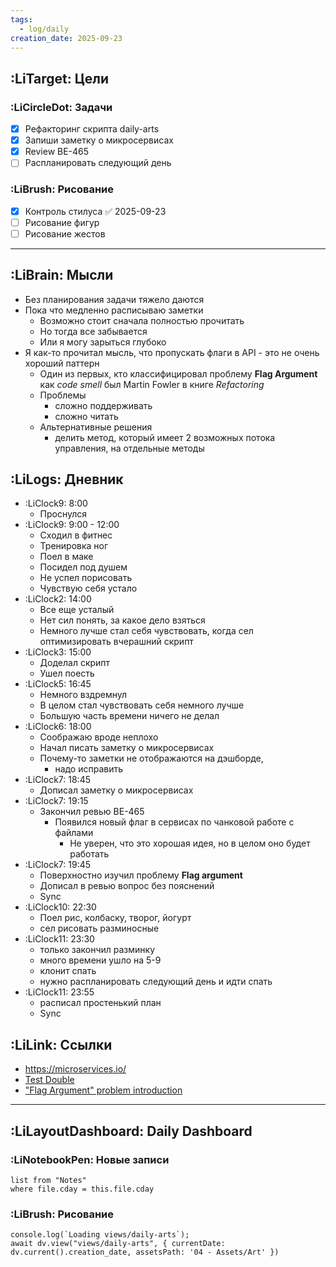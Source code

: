 ```yaml
---
tags:
  - log/daily
creation_date: 2025-09-23
---
```

## :LiTarget: Цели

### :LiCircleDot: Задачи

- [x] Рефакторинг скрипта daily-arts
- [x] Запиши заметку о микросервисах
- [x] Review BE-465
- [ ] Распланировать следующий день

### :LiBrush: Рисование

- [x] Контроль стилуса ✅ 2025-09-23
- [ ] Рисование фигур
- [ ] Рисование жестов

---

## :LiBrain: Мысли

- Без планирования задачи тяжело даются
- Пока что медленно расписываю заметки
	- Возможно стоит сначала полностью прочитать
	- Но тогда все забывается
	- Или я могу зарыться глубоко
- Я как-то прочитал мысль, что пропускать флаги в API - это не очень хороший паттерн
	- Один из первых, кто классифицировал проблему **Flag Argument** как *code smell* был Martin Fowler в книге *Refactoring*
	- Проблемы 
		- сложно поддерживать
		- сложно читать
	- Альтернативные решения
		- делить метод, который имеет 2 возможных потока управления, на отдельные методы
## :LiLogs: Дневник

- :LiClock9: 8:00
	- Проснулся
- :LiClock9: 9:00 - 12:00
	- Сходил в фитнес
	- Тренировка ног
	- Поел в маке
	- Посидел под душем
	- Не успел порисовать
	- Чувствую себя устало
- :LiClock2: 14:00
	- Все еще усталый
	- Нет сил понять, за какое дело взяться
	- Немного лучше стал себя чувствовать, когда сел оптимизировать вчерашний скрипт
- :LiClock3: 15:00
	- Доделал скрипт
	- Ушел поесть
- :LiClock5: 16:45
	- Немного вздремнул
	- В целом стал чувствовать себя немного лучше
	- Большую часть времени ничего не делал
- :LiClock6: 18:00
	- Соображаю вроде неплохо
	- Начал писать заметку о микросервисах
	- Почему-то заметки не отображаются на дэшборде, 
		- надо исправить
- :LiClock7: 18:45
	- Дописал заметку о микросервисах
- :LiClock7: 19:15
	- Закончил ревью BE-465
		- Появился новый флаг в сервисах по чанковой работе с файлами
			- Не уверен, что это хорошая идея, но в целом оно будет работать
- :LiClock7: 19:45
	- Поверхностно изучил проблему **Flag argument**
	- Дописал в ревью вопрос без пояснений
	- Sync
- :LiClock10: 22:30
	- Поел рис, колбаску, творог, йогурт
	- сел рисовать разминосные
- :LiClock11: 23:30
	- только закончил разминку
	- много времени ушло на 5-9
	- клонит спать
	- нужно распланировать следующий день и идти спать
- :LiClock11: 23:55
	- расписал простенький план
	- Sync

## :LiLink: Ссылки

- https://microservices.io/
- [Test Double](https://habr.com/ru/articles/871916/)
- ["Flag Argument" problem introduction](https://luzkan.github.io/smells/flag-argument)

---

## :LiLayoutDashboard: Daily Dashboard

### :LiNotebookPen: Новые записи

```dataview
list from "Notes"
where file.cday = this.file.cday
```

### :LiBrush: Рисование

```dataviewjs
console.log(`Loading views/daily-arts`);
await dv.view("views/daily-arts", { currentDate: dv.current().creation_date, assetsPath: '04 - Assets/Art' })
```
